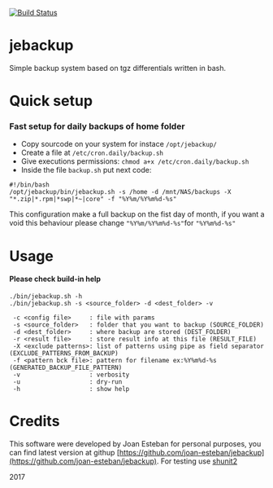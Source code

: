 [![Build Status](https://www.travis-ci.org/joan-esteban/jebackup.svg?branch=master)](https://www.travis-ci.org/joan-esteban/jebackup)


# jebackup
Simple backup system based on tgz differentials written in bash. 


# Quick setup

### Fast setup for daily backups of home folder
- Copy sourcode on your system for instace `/opt/jebackup/`
- Create a file at `/etc/cron.daily/backup.sh`
- Give executions permissions: `chmod a+x /etc/cron.daily/backup.sh`
- Inside the file `backup.sh` put next code:
~~~
#!/bin/bash
/opt/jebackup/bin/jebackup.sh -s /home -d /mnt/NAS/backups -X "*.zip|*.rpm|*swp|*~|core" -f "%Y%m/%Y%m%d-%s"
~~~

This configuration make a full backup on the fist day of month, if you want a void this behaviour please change `"%Y%m/%Y%m%d-%s"`for `"%Y%m%d-%s"`  

# Usage



#### Please check build-in help
~~~
./bin/jebackup.sh -h
./bin/jebackup.sh -s <source_folder> -d <dest_folder> -v

 -c <config file>     : file with params
 -s <source_folder>   : folder that you want to backup (SOURCE_FOLDER)
 -d <dest_folder>     : where backup are stored (DEST_FOLDER)
 -r <result file>     : store result info at this file (RESULT_FILE)
 -X <exclude patterns>: list of patterns using pipe as field separator (EXCLUDE_PATTERNS_FROM_BACKUP)
 -f <pattern bck file>: pattern for filename ex:%Y%m%d-%s (GENERATED_BACKUP_FILE_PATTERN)
 -v                   : verbosity
 -u                   : dry-run
 -h                   : show help

~~~

# Credits
This software were developed by Joan Esteban for personal purposes, 
you can find latest version at githup [https://github.com/joan-esteban/jebackup](https://github.com/joan-esteban/jebackup).
For testing use [shunit2](https://github.com/kward/shunit2)

2017
